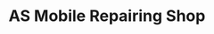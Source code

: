---
title: "AS Mobile Repairing Shop"
url: /karachi/as-mobile-repairing-shop/
shop: mobile phone
---